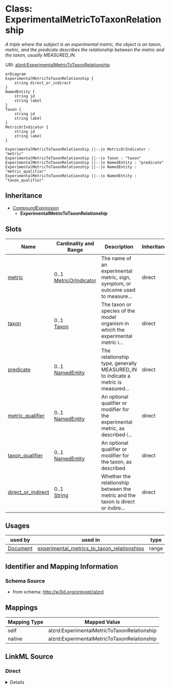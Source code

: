 

# Class: ExperimentalMetricToTaxonRelationship


_A triple where the subject is an experimental metric, the object is an taxon, metric, and the predicate describes the relationship between the metric and the taxon, usually MEASURED_IN._





URI: [alzrd:ExperimentalMetricToTaxonRelationship](http://w3id.org/ontogpt/alzrdExperimentalMetricToTaxonRelationship)



```mermaid
erDiagram
ExperimentalMetricToTaxonRelationship {
    string direct_or_indirect  
}
NamedEntity {
    string id  
    string label  
}
Taxon {
    string id  
    string label  
}
MetricOrIndicator {
    string id  
    string label  
}

ExperimentalMetricToTaxonRelationship ||--|o MetricOrIndicator : "metric"
ExperimentalMetricToTaxonRelationship ||--|o Taxon : "taxon"
ExperimentalMetricToTaxonRelationship ||--|o NamedEntity : "predicate"
ExperimentalMetricToTaxonRelationship ||--|o NamedEntity : "metric_qualifier"
ExperimentalMetricToTaxonRelationship ||--|o NamedEntity : "taxon_qualifier"

```




## Inheritance
* [CompoundExpression](CompoundExpression.md)
    * **ExperimentalMetricToTaxonRelationship**



## Slots

| Name | Cardinality and Range | Description | Inheritance |
| ---  | --- | --- | --- |
| [metric](metric.md) | 0..1 <br/> [MetricOrIndicator](MetricOrIndicator.md) | The name of an experimental metric, sign, symptom, or outcome used to measure... | direct |
| [taxon](taxon.md) | 0..1 <br/> [Taxon](Taxon.md) | The taxon or species of the model organism in which the experimental metric i... | direct |
| [predicate](predicate.md) | 0..1 <br/> [NamedEntity](NamedEntity.md) | The relationship type, generally MEASURED_IN to indicate a metric is measured... | direct |
| [metric_qualifier](metric_qualifier.md) | 0..1 <br/> [NamedEntity](NamedEntity.md) | An optional qualifier or modifier for the experimental metric, as described i... | direct |
| [taxon_qualifier](taxon_qualifier.md) | 0..1 <br/> [NamedEntity](NamedEntity.md) | An optional qualifier or modifier for the taxon, as described | direct |
| [direct_or_indirect](direct_or_indirect.md) | 0..1 <br/> [String](String.md) | Whether the relationship between the metric and the taxon is direct or indire... | direct |





## Usages

| used by | used in | type | used |
| ---  | --- | --- | --- |
| [Document](Document.md) | [experimental_metrics_to_taxon_relationships](experimental_metrics_to_taxon_relationships.md) | range | [ExperimentalMetricToTaxonRelationship](ExperimentalMetricToTaxonRelationship.md) |






## Identifier and Mapping Information







### Schema Source


* from schema: http://w3id.org/ontogpt/alzrd




## Mappings

| Mapping Type | Mapped Value |
| ---  | ---  |
| self | alzrd:ExperimentalMetricToTaxonRelationship |
| native | alzrd:ExperimentalMetricToTaxonRelationship |







## LinkML Source

<!-- TODO: investigate https://stackoverflow.com/questions/37606292/how-to-create-tabbed-code-blocks-in-mkdocs-or-sphinx -->

### Direct

<details>
```yaml
name: ExperimentalMetricToTaxonRelationship
description: A triple where the subject is an experimental metric, the object is an
  taxon, metric, and the predicate describes the relationship between the metric and
  the taxon, usually MEASURED_IN.
from_schema: http://w3id.org/ontogpt/alzrd
is_a: CompoundExpression
attributes:
  metric:
    name: metric
    description: The name of an experimental metric, sign, symptom, or outcome used
      to measure the effects of treatments on symptoms or diagnostics, or of the progression
      of Alzheimer's disease and related dementias. In experimental animal models
      these are analogues of cognitive impairment or indicators of disease progression
      modeling those observed in humans. Examples are Amyloid beta (Aβ) levels, Morris
      water maze test, tau phosphorylation, neurofibrillary tangles, and cognitive
      decline.
    from_schema: http://w3id.org/ontogpt/alzrd
    rank: 1000
    domain_of:
    - ExperimentalMetricToTaxonRelationship
    - ExperimentalMetricToDiseaseRelationship
    - ExperimentalMetricToEnvironmentRelationship
    - ExperimentalMetricToChemicalRelationship
    range: MetricOrIndicator
  taxon:
    name: taxon
    description: The taxon or species of the model organism in which the experimental
      metric is measured. For example, Mus musculus, Rattus norvegicus.
    from_schema: http://w3id.org/ontogpt/alzrd
    rank: 1000
    domain_of:
    - ExperimentalMetricToTaxonRelationship
    range: Taxon
  predicate:
    name: predicate
    description: The relationship type, generally MEASURED_IN to indicate a metric
      is measured in a taxon.
    from_schema: http://w3id.org/ontogpt/alzrd
    rank: 1000
    domain_of:
    - ExperimentalMetricToTaxonRelationship
    - ExperimentalMetricToDiseaseRelationship
    - ExperimentalMetricToEnvironmentRelationship
    - ExperimentalMetricToChemicalRelationship
    - Triple
    range: NamedEntity
  metric_qualifier:
    name: metric_qualifier
    description: An optional qualifier or modifier for the experimental metric, as
      described in the input text. This may include the method of measurement or the
      specific assay used.
    from_schema: http://w3id.org/ontogpt/alzrd
    rank: 1000
    domain_of:
    - ExperimentalMetricToTaxonRelationship
    - ExperimentalMetricToDiseaseRelationship
    - ExperimentalMetricToEnvironmentRelationship
    - ExperimentalMetricToChemicalRelationship
    range: NamedEntity
  taxon_qualifier:
    name: taxon_qualifier
    description: "An optional qualifier or modifier for the taxon, as described\n\
      \ in the input text.\n This may include a strain or genetic background of the\
      \ model organism."
    from_schema: http://w3id.org/ontogpt/alzrd
    rank: 1000
    domain_of:
    - ExperimentalMetricToTaxonRelationship
    range: NamedEntity
  direct_or_indirect:
    name: direct_or_indirect
    description: Whether the relationship between the metric and the taxon is direct
      or indirect. UNKNOWN if this is not specified in the text or is unclear.
    from_schema: http://w3id.org/ontogpt/alzrd
    rank: 1000
    domain_of:
    - ExperimentalMetricToTaxonRelationship
    - ExperimentalMetricToDiseaseRelationship
    - ExperimentalMetricToEnvironmentRelationship
    - ExperimentalMetricToChemicalRelationship
    range: string

```
</details>

### Induced

<details>
```yaml
name: ExperimentalMetricToTaxonRelationship
description: A triple where the subject is an experimental metric, the object is an
  taxon, metric, and the predicate describes the relationship between the metric and
  the taxon, usually MEASURED_IN.
from_schema: http://w3id.org/ontogpt/alzrd
is_a: CompoundExpression
attributes:
  metric:
    name: metric
    description: The name of an experimental metric, sign, symptom, or outcome used
      to measure the effects of treatments on symptoms or diagnostics, or of the progression
      of Alzheimer's disease and related dementias. In experimental animal models
      these are analogues of cognitive impairment or indicators of disease progression
      modeling those observed in humans. Examples are Amyloid beta (Aβ) levels, Morris
      water maze test, tau phosphorylation, neurofibrillary tangles, and cognitive
      decline.
    from_schema: http://w3id.org/ontogpt/alzrd
    rank: 1000
    alias: metric
    owner: ExperimentalMetricToTaxonRelationship
    domain_of:
    - ExperimentalMetricToTaxonRelationship
    - ExperimentalMetricToDiseaseRelationship
    - ExperimentalMetricToEnvironmentRelationship
    - ExperimentalMetricToChemicalRelationship
    range: MetricOrIndicator
  taxon:
    name: taxon
    description: The taxon or species of the model organism in which the experimental
      metric is measured. For example, Mus musculus, Rattus norvegicus.
    from_schema: http://w3id.org/ontogpt/alzrd
    rank: 1000
    alias: taxon
    owner: ExperimentalMetricToTaxonRelationship
    domain_of:
    - ExperimentalMetricToTaxonRelationship
    range: Taxon
  predicate:
    name: predicate
    description: The relationship type, generally MEASURED_IN to indicate a metric
      is measured in a taxon.
    from_schema: http://w3id.org/ontogpt/alzrd
    rank: 1000
    alias: predicate
    owner: ExperimentalMetricToTaxonRelationship
    domain_of:
    - ExperimentalMetricToTaxonRelationship
    - ExperimentalMetricToDiseaseRelationship
    - ExperimentalMetricToEnvironmentRelationship
    - ExperimentalMetricToChemicalRelationship
    - Triple
    range: NamedEntity
  metric_qualifier:
    name: metric_qualifier
    description: An optional qualifier or modifier for the experimental metric, as
      described in the input text. This may include the method of measurement or the
      specific assay used.
    from_schema: http://w3id.org/ontogpt/alzrd
    rank: 1000
    alias: metric_qualifier
    owner: ExperimentalMetricToTaxonRelationship
    domain_of:
    - ExperimentalMetricToTaxonRelationship
    - ExperimentalMetricToDiseaseRelationship
    - ExperimentalMetricToEnvironmentRelationship
    - ExperimentalMetricToChemicalRelationship
    range: NamedEntity
  taxon_qualifier:
    name: taxon_qualifier
    description: "An optional qualifier or modifier for the taxon, as described\n\
      \ in the input text.\n This may include a strain or genetic background of the\
      \ model organism."
    from_schema: http://w3id.org/ontogpt/alzrd
    rank: 1000
    alias: taxon_qualifier
    owner: ExperimentalMetricToTaxonRelationship
    domain_of:
    - ExperimentalMetricToTaxonRelationship
    range: NamedEntity
  direct_or_indirect:
    name: direct_or_indirect
    description: Whether the relationship between the metric and the taxon is direct
      or indirect. UNKNOWN if this is not specified in the text or is unclear.
    from_schema: http://w3id.org/ontogpt/alzrd
    rank: 1000
    alias: direct_or_indirect
    owner: ExperimentalMetricToTaxonRelationship
    domain_of:
    - ExperimentalMetricToTaxonRelationship
    - ExperimentalMetricToDiseaseRelationship
    - ExperimentalMetricToEnvironmentRelationship
    - ExperimentalMetricToChemicalRelationship
    range: string

```
</details>